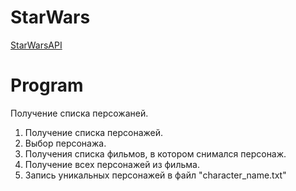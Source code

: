 # StarWars

<a href="https://swapi.dev/api/" target="_blank">StarWarsAPI</a>

# Program

Получение списка персожаней.

1. Получение списка персонажей.
2. Выбор персонажа.
3. Получения списка фильмов, в котором снимался персонаж.
4. Получение всех персонажей из фильма.
5. Запись уникальных персонажей в файл "character_name.txt"
